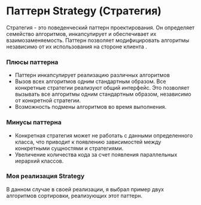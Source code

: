 # Паттерн Strategy (Стратегия)
Стратегия - это поведенческий паттерн проектирования. Он определяет семейство алгоритмов, инкапсулирует и обеспечивает их взаимозаменяемость.
Паттерн позволяет модифицировать алгоритмы независимо от их использования на стороне клиента .
### Плюсы паттерна
- Паттерн инкапсулирует реализацию различных алгоритмов
- Вызов всех алгоритмов одним стандартным образом. Все конкретные стратегии реализуют общий интерфейс. Это позволяет вызывать все алгоритмы одним стандартным образом, независимо от конкретной стратегии.
- Возможность подмены алгоритмов во время выполнения.
### Минусы паттерна
- Конкретная стратегия может не работать с данными определенного класса, что приводит к появлению зависимостей между конкретными сущностями и стратегиями.
- Увеличение количества кода за счет появления параллельных иерархий классов. 
### Моя реализация Strategy
В данном случае в своей реализации, я выбрал пример двух алгоритмов сортировки, реализующих этот паттерн.